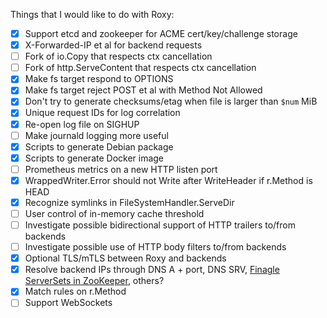 Things that I would like to do with Roxy:

* [x] Support etcd and zookeeper for ACME cert/key/challenge storage
* [x] X-Forwarded-IP et al for backend requests
* [ ] Fork of io.Copy that respects ctx cancellation
* [ ] Fork of http.ServeContent that respects ctx cancellation
* [x] Make fs target respond to OPTIONS
* [x] Make fs target reject POST et al with Method Not Allowed
* [x] Don't try to generate checksums/etag when file is larger than `$num` MiB
* [x] Unique request IDs for log correlation
* [x] Re-open log file on SIGHUP
* [ ] Make journald logging more useful
* [x] Scripts to generate Debian package
* [x] Scripts to generate Docker image
* [ ] Prometheus metrics on a new HTTP listen port
* [x] WrappedWriter.Error should not Write after WriteHeader if r.Method is HEAD
* [x] Recognize symlinks in FileSystemHandler.ServeDir
* [ ] User control of in-memory cache threshold
* [ ] Investigate possible bidirectional support of HTTP trailers to/from backends
* [ ] Investigate possible use of HTTP body filters to/from backends
* [x] Optional TLS/mTLS between Roxy and backends
* [x] Resolve backend IPs through DNS A + port, DNS SRV, [Finagle ServerSets in ZooKeeper](http://stevenskelton.ca/finagle-serverset-clusters-using-zookeeper/), others?
* [x] Match rules on r.Method
* [ ] Support WebSockets
